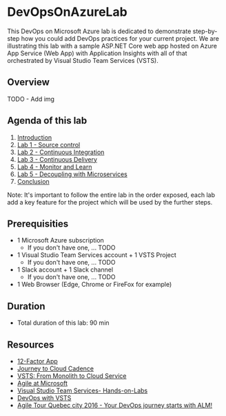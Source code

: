 # DevOpsOnAzureLab

This DevOps on Microsoft Azure lab is dedicated to demonstrate step-by-step how you could add DevOps practices for your current project. We are illustrating this lab with a sample ASP.NET Core web app hosted on Azure App Service (Web App) with Application Insights with all of that orchestrated by Visual Studio Team Services (VSTS).

## Overview

TODO - Add img

## Agenda of this lab

1. [Introduction](./docs/Introduction/README.md)
2. [Lab 1 - Source control](./docs/Lab%201%20-%20Source%20control/README.md)
3. [Lab 2 - Continuous Integration](./docs/Lab%202%20-%20Continuous%20Integration/README.md)
4. [Lab 3 - Continuous Delivery](./docs/Lab%203%20-%20Continuous%20Delivery/README.md)
5. [Lab 4 - Monitor and Learn](../Lab%204%20-%20Monitor%20and%20Learn/README.md)
6. [Lab 5 - Decoupling with Microservices](./docs/Lab%205%20-%20Decoupling%20with%20Microservices/README.md)
7. [Conclusion](./docs/Conclusion/README.md)

Note: It's important to follow the entire lab in the order exposed, each lab add a key feature for the project which will be used by the further steps.

## Prerequisities

- 1 Microsoft Azure subscription
  - If you don't have one, ... TODO
- 1 Visual Studio Team Services account + 1 VSTS Project
  - If you don't have one, ... TODO
- 1 Slack account + 1 Slack channel
  - If you don't have one, ... TODO
- 1 Web Browser (Edge, Chrome or FireFox for example)

## Duration

- Total duration of this lab: 90 min

## Resources

- [12-Factor App](https://12factor.net/)
- [Journey to Cloud Cadence](https://www.youtube.com/watch?v=Lprj_4Wpi2s)
- [VSTS: From Monolith to Cloud Service](https://www.youtube.com/watch?v=9frodP5xLxk)
- [Agile at Microsoft](https://www.youtube.com/watch?v=-LvCJpnNljU)
- [Visual Studio Team Services- Hands-on-Labs](https://almvm.azurewebsites.net/labs/vsts/)
- [DevOps with VSTS](https://alwaysupalwayson.blogspot.com/2017/04/devops-with-vsts.html)
- [Agile Tour Quebec city 2016 - Your DevOps journey starts with ALM!](https://alwaysupalwayson.blogspot.com/2016/11/agile-tour-quebec-city-2016-your-devops.html)